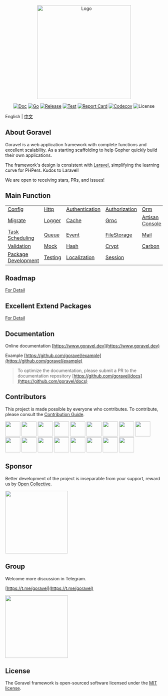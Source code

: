 <div align="center">

<img src="https://www.goravel.dev/logo.png" width="300" alt="Logo">

[![Doc](https://pkg.go.dev/badge/github.com/goravel/framework)](https://pkg.go.dev/github.com/goravel/framework)
[![Go](https://img.shields.io/github/go-mod/go-version/goravel/framework)](https://go.dev/)
[![Release](https://img.shields.io/github/release/goravel/framework.svg)](https://github.com/goravel/framework/releases)
[![Test](https://github.com/goravel/framework/actions/workflows/test.yml/badge.svg)](https://github.com/goravel/framework/actions)
[![Report Card](https://goreportcard.com/badge/github.com/goravel/framework)](https://goreportcard.com/report/github.com/goravel/framework)
[![Codecov](https://codecov.io/gh/goravel/framework/branch/master/graph/badge.svg)](https://codecov.io/gh/goravel/framework)
![License](https://img.shields.io/github/license/goravel/framework)

</div>

English | [中文](zh/README.md)

## About Goravel

Goravel is a web application framework with complete functions and excellent scalability. As a starting scaffolding to help Gopher quickly build their own applications.

The framework's design is consistent with [Laravel](https://github.com/laravel/laravel), simplifying the learning curve for PHPers. Kudos to Laravel!

We are open to receiving stars, PRs, and issues!

## Main Function

|                    |                      |                      |                      |                      |
| --------------     | --------------       | --------------       | --------------       | --------------       |
| [Config](/getting-started/configuration.md)                   | [Http](/the-basics/routing.md)  | [Authentication](/security/authentication.md)  | [Authorization](/security/authorization.md)  | [Orm](/orm/getting-started.md)                                |
| [Migrate](/orm/migrations.md)  | [Logger](/the-basics/logging.md)  | [Cache](/digging-deeper/cache.md)  | [Grpc](/the-basics/grpc.md)                                   | [Artisan Console](/digging-deeper/artisan-console.md)  |
| [Task Scheduling](/digging-deeper/task-scheduling.md)  | [Queue](/digging-deeper/queues.md)  | [Event](/digging-deeper/event.md)                             | [FileStorage](/digging-deeper/filesystem.md)  | [Mail](/digging-deeper/mail.md)  |
| [Validation](/the-basics/validation.md)  | [Mock](/testing/mock.md)                                      | [Hash](/security/hashing.md)  | [Crypt](/security/encryption.md)  | [Carbon](/digging-deeper/helpers.md)  |
| [Package Development](/digging-deeper/package-development.md) | [Testing](/testing/getting-started.md) | [Localization](/digging-deeper/localization.md)  | [Session](/the-basics/session.md)  |   |

## Roadmap

[For Detail](https://github.com/goravel/goravel/issues?q=is%3Aissue+is%3Aopen)

## Excellent Extend Packages

[For Detail](/prologue/packages.md)

## Documentation

Online documentation [https://www.goravel.dev](https://www.goravel.dev)

Example [https://github.com/goravel/example](https://github.com/goravel/example)

> To optimize the documentation, please submit a PR to the documentation repository [https://github.com/goravel/docs](https://github.com/goravel/docs)

## Contributors

This project is made possible by everyone who contributes. To contribute, please consult the [Contribution Guide](/prologue/contributions.md).

<a href="https://github.com/hwbrzzl" target="_blank"><img src="https://avatars.githubusercontent.com/u/24771476?v=4" width="48" height="48"></a>
<a href="https://github.com/DevHaoZi" target="_blank"><img src="https://avatars.githubusercontent.com/u/115467771?v=4" width="48" height="48"></a>
<a href="https://github.com/kkumar-gcc" target="_blank"><img src="https://avatars.githubusercontent.com/u/84431594?v=4" width="48" height="48"></a>
<a href="https://github.com/merouanekhalili" target="_blank"><img src="https://avatars.githubusercontent.com/u/1122628?v=4" width="48" height="48"></a>
<a href="https://github.com/hongyukeji" target="_blank"><img src="https://avatars.githubusercontent.com/u/23145983?v=4" width="48" height="48"></a>
<a href="https://github.com/sidshrivastav" target="_blank"><img src="https://avatars.githubusercontent.com/u/28773690?v=4" width="48" height="48"></a>
<a href="https://github.com/Juneezee" target="_blank"><img src="https://avatars.githubusercontent.com/u/20135478?v=4" width="48" height="48"></a>
<a href="https://github.com/dragoonchang" target="_blank"><img src="https://avatars.githubusercontent.com/u/1432336?v=4" width="48" height="48"></a>
<a href="https://github.com/dhanusaputra" target="_blank"><img src="https://avatars.githubusercontent.com/u/35093673?v=4" width="48" height="48"></a>
<a href="https://github.com/mauri870" target="_blank"><img src="https://avatars.githubusercontent.com/u/10168637?v=4" width="48" height="48"></a>
<a href="https://github.com/Marian0" target="_blank"><img src="https://avatars.githubusercontent.com/u/624592?v=4" width="48" height="48"></a>
<a href="https://github.com/ahmed3mar" target="_blank"><img src="https://avatars.githubusercontent.com/u/12982325?v=4" width="48" height="48"></a>
<a href="https://github.com/flc1125" target="_blank"><img src="https://avatars.githubusercontent.com/u/14297703?v=4" width="48" height="48"></a>
<a href="https://github.com/zzpwestlife" target="_blank"><img src="https://avatars.githubusercontent.com/u/12382180?v=4" width="48" height="48"></a>
<a href="https://github.com/juantarrel" target="_blank"><img src="https://avatars.githubusercontent.com/u/7213379?v=4" width="48" height="48"></a>
<a href="https://github.com/Kamandlou" target="_blank"><img src="https://avatars.githubusercontent.com/u/77993374?v=4" width="48" height="48"></a>
<a href="https://github.com/livghit" target="_blank"><img src="https://avatars.githubusercontent.com/u/108449432?v=4" width="48" height="48"></a>

## Sponsor

Better development of the project is inseparable from your support, reward us by [Open Collective](https://opencollective.com/goravel).

<p align="left"><img src="https://www.goravel.dev/reward.png" width="200"></p>

## Group

Welcome more discussion in Telegram.

[https://t.me/goravel](https://t.me/goravel)

<p align="left"><img src="https://www.goravel.dev/telegram.jpg" width="200"></p>

## License

The Goravel framework is open-sourced software licensed under the [MIT license](https://opensource.org/licenses/MIT).
